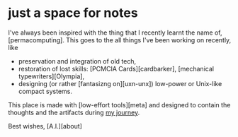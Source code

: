 # just a space for notes

I've always been inspired with the thing that I recently learnt the name of, [permacomputing]. This goes to the all things I've been working on recently, like

* preservation and integration of old tech,
* restoration of lost skills: [PCMCIA Cards][cardbarker], [mechanical typewriters][Olympia],
* designing (or rather [fantasizng on][uxn-unx]) low-power or Unix-like compact systems.

This place is made with [low-effort tools][meta] and designed to contain the thoughts and the artifacts during <a rel="me" href="https://deadinsi.de/@yottatsa">my journey</a>.

Best wishes,
[A.I.][about]
